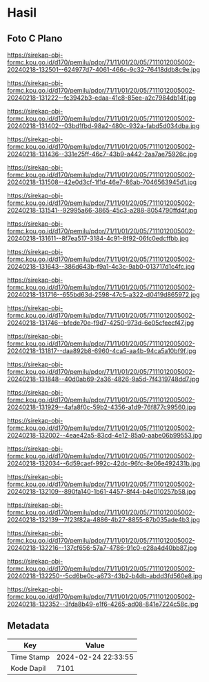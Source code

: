 # Hasil

## Foto C Plano

https://sirekap-obj-formc.kpu.go.id/d170/pemilu/pdpr/71/11/01/20/05/7111012005002-20240218-132501--624977d7-4061-466c-9c32-76418ddb8c9e.jpg

https://sirekap-obj-formc.kpu.go.id/d170/pemilu/pdpr/71/11/01/20/05/7111012005002-20240218-131222--fc3942b3-edaa-41c8-85ee-a2c7984db14f.jpg

https://sirekap-obj-formc.kpu.go.id/d170/pemilu/pdpr/71/11/01/20/05/7111012005002-20240218-131402--03bd1fbd-98a2-480c-932a-fabd5d034dba.jpg

https://sirekap-obj-formc.kpu.go.id/d170/pemilu/pdpr/71/11/01/20/05/7111012005002-20240218-131436--331e25ff-46c7-43b9-a442-2aa7ae75926c.jpg

https://sirekap-obj-formc.kpu.go.id/d170/pemilu/pdpr/71/11/01/20/05/7111012005002-20240218-131508--42e0d3cf-1f1d-46e7-86ab-7046563945d1.jpg

https://sirekap-obj-formc.kpu.go.id/d170/pemilu/pdpr/71/11/01/20/05/7111012005002-20240218-131541--92995a66-3865-45c3-a288-8054790ffd4f.jpg

https://sirekap-obj-formc.kpu.go.id/d170/pemilu/pdpr/71/11/01/20/05/7111012005002-20240218-131611--8f7ea517-3184-4c91-8f92-06fc0edcffbb.jpg

https://sirekap-obj-formc.kpu.go.id/d170/pemilu/pdpr/71/11/01/20/05/7111012005002-20240218-131643--386d643b-f9a1-4c3c-9ab0-013717d1c4fc.jpg

https://sirekap-obj-formc.kpu.go.id/d170/pemilu/pdpr/71/11/01/20/05/7111012005002-20240218-131716--655bd63d-2598-47c5-a322-d0419d865972.jpg

https://sirekap-obj-formc.kpu.go.id/d170/pemilu/pdpr/71/11/01/20/05/7111012005002-20240218-131746--bfede70e-f9d7-4250-973d-6e05cfeecf47.jpg

https://sirekap-obj-formc.kpu.go.id/d170/pemilu/pdpr/71/11/01/20/05/7111012005002-20240218-131817--daa892b8-6960-4ca5-aa4b-94ca5a10bf9f.jpg

https://sirekap-obj-formc.kpu.go.id/d170/pemilu/pdpr/71/11/01/20/05/7111012005002-20240218-131848--40d0ab69-2a36-4826-9a5d-7f4319748dd7.jpg

https://sirekap-obj-formc.kpu.go.id/d170/pemilu/pdpr/71/11/01/20/05/7111012005002-20240218-131929--4afa8f0c-59b2-4356-a1d9-76f877c99560.jpg

https://sirekap-obj-formc.kpu.go.id/d170/pemilu/pdpr/71/11/01/20/05/7111012005002-20240218-132002--4eae42a5-83cd-4e12-85a0-aabe06b99553.jpg

https://sirekap-obj-formc.kpu.go.id/d170/pemilu/pdpr/71/11/01/20/05/7111012005002-20240218-132034--6d59caef-992c-42dc-96fc-8e06e492431b.jpg

https://sirekap-obj-formc.kpu.go.id/d170/pemilu/pdpr/71/11/01/20/05/7111012005002-20240218-132109--890fa140-1b61-4457-8f44-b4e010257b58.jpg

https://sirekap-obj-formc.kpu.go.id/d170/pemilu/pdpr/71/11/01/20/05/7111012005002-20240218-132139--7f23f82a-4886-4b27-8855-87b035ade4b3.jpg

https://sirekap-obj-formc.kpu.go.id/d170/pemilu/pdpr/71/11/01/20/05/7111012005002-20240218-132216--137cf656-57a7-4786-91c0-e28a4d40bb87.jpg

https://sirekap-obj-formc.kpu.go.id/d170/pemilu/pdpr/71/11/01/20/05/7111012005002-20240218-132250--5cd6be0c-a673-43b2-b4db-abdd3fd560e8.jpg

https://sirekap-obj-formc.kpu.go.id/d170/pemilu/pdpr/71/11/01/20/05/7111012005002-20240218-132352--3fda8b49-e1f6-4265-ad08-841e7224c58c.jpg


## Metadata

| Key        | Value               |
| ---------- | ------------------- |
| Time Stamp | 2024-02-24 22:33:55 |
| Kode Dapil | 7101                |



